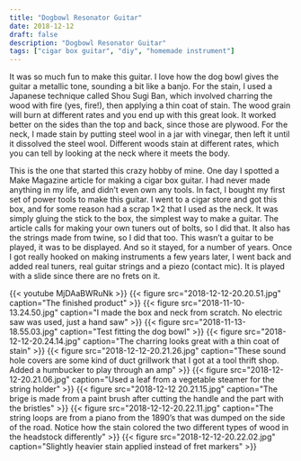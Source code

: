 ```yaml
---
title: "Dogbowl Resonator Guitar"
date: 2018-12-12
draft: false
description: "Dogbowl Resonator Guitar"
tags: ["cigar box guitar", "diy", "homemade instrument"]
---
```

It was so much fun to make this guitar. I love how the dog bowl gives the guitar a metallic tone, sounding a bit like a banjo. For the stain, I used a Japanese technique called Shou Sugi Ban, which involved charring the wood with fire (yes, fire!), then applying a thin coat of stain. The wood grain will burn at different rates and you end up with this great look. It worked better on the sides than the top and back, since those are plywood. For the neck, I made stain by putting steel wool in a jar with vinegar, then left it until it dissolved the steel wool. Different woods stain at different rates, which you can tell by looking at the neck where it meets the body.

This is the one that started this crazy hobby of mine. One day I spotted a Make Magazine article for making a cigar box guitar. I had never made anything in my life, and didn’t even own any tools. In fact, I bought my first set of power tools to make this guitar. I went to a cigar store and got this box, and for some reason had a scrap 1×2 that I used as the neck. It was simply gluing the stick to the box, the simplest way to make a guitar. The article calls for making your own tuners out of bolts, so I did that. It also has the strings made from twine, so I did that too. This wasn’t a guitar to be played, it was to be displayed. And so it stayed, for a number of years. Once I got really hooked on making instruments a few years later, I went back and added real tuners, real guitar strings and a piezo (contact mic). It is played with a slide since there are no frets on it.

{{< youtube MjDAaBWRuNk >}}
{{< figure src="2018-12-12-20.20.51.jpg" caption="The finished product" >}}
{{< figure src="2018-11-10-13.24.50.jpg" caption="I made the box and neck from scratch. No electric saw was used, just a hand saw" >}}
{{< figure src="2018-11-13-18.55.03.jpg" caption="Test fitting the dog bowl" >}}
{{< figure src="2018-12-12-20.24.14.jpg" caption="The charring looks great with a thin coat of stain" >}}
{{< figure src="2018-12-12-20.21.26.jpg" caption="These sound hole covers are some kind of duct grillwork that I got at a tool thrift shop. Added a humbucker to play through an amp" >}}
{{< figure src="2018-12-12-20.21.06.jpg" caption="Used a leaf from a vegetable steamer for the string holder" >}}
{{< figure src="2018-12-12 20.21.15.jpg" caption="The brige is made from a paint brush after cutting the handle and the part with the bristles" >}}
{{< figure src="2018-12-12-20.22.11.jpg" caption="The string loops are from a piano from the 1890’s that was dumped on the side of the road. Notice how the stain colored the two different types of wood in the headstock differently" >}}
{{< figure src="2018-12-12-20.22.02.jpg" caption="Slightly heavier stain applied instead of fret markers" >}}
